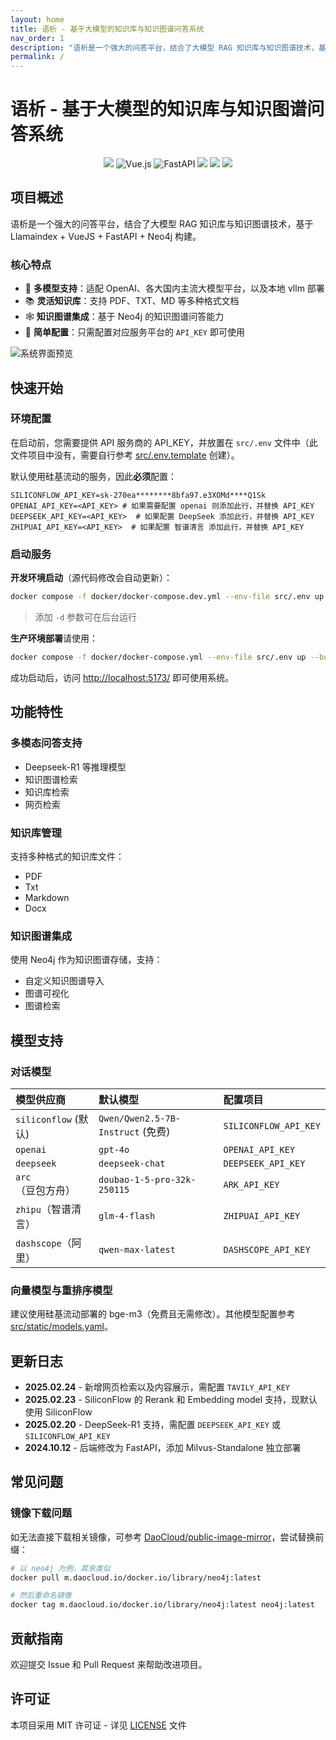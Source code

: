 ```yaml
---
layout: home
title: 语析 - 基于大模型的知识库与知识图谱问答系统
nav_order: 1
description: "语析是一个强大的问答平台，结合了大模型 RAG 知识库与知识图谱技术，基于 Llamaindex + VueJS + FastAPI + Neo4j 构建。"
permalink: /
---
```


# 语析 - 基于大模型的知识库与知识图谱问答系统

<div align="center">

![](https://img.shields.io/badge/Docker-2496ED?style=flat&logo=docker&logoColor=ffffff)
![Vue.js](https://img.shields.io/badge/vuejs-%2335495e.svg?style=flat&logo=vuedotjs&logoColor=%234FC08D)
![FastAPI](https://img.shields.io/badge/FastAPI-005571?style=flat&logo=fastapi)
![](https://img.shields.io/github/issues/xerrors/Yuxi-Know?color=F48D73)
![](https://img.shields.io/github/license/bitcookies/winrar-keygen.svg?logo=github)
![](https://img.shields.io/github/stars/xerrors/Yuxi-Know)

</div>

## 项目概述

语析是一个强大的问答平台，结合了大模型 RAG 知识库与知识图谱技术，基于 Llamaindex + VueJS + FastAPI + Neo4j 构建。

### 核心特点

- 🤖 **多模型支持**：适配 OpenAI、各大国内主流大模型平台，以及本地 vllm 部署
- 📚 **灵活知识库**：支持 PDF、TXT、MD 等多种格式文档
- 🕸️ **知识图谱集成**：基于 Neo4j 的知识图谱问答能力
- 🚀 **简单配置**：只需配置对应服务平台的 `API_KEY` 即可使用

![系统界面预览](https://github.com/user-attachments/assets/75010511-4ac5-4924-8268-fea9a589839c)

## 快速开始

### 环境配置

在启动前，您需要提供 API 服务商的 API_KEY，并放置在 `src/.env` 文件中（此文件项目中没有，需要自行参考 [src/.env.template](src/.env.template) 创建）。

默认使用硅基流动的服务，因此**必须**配置：

```env
SILICONFLOW_API_KEY=sk-270ea********8bfa97.e3XOMd****Q1Sk
OPENAI_API_KEY=<API_KEY> # 如果需要配置 openai 则添加此行，并替换 API_KEY
DEEPSEEK_API_KEY=<API_KEY>  # 如果配置 DeepSeek 添加此行，并替换 API_KEY
ZHIPUAI_API_KEY=<API_KEY>  # 如果配置 智谱清言 添加此行，并替换 API_KEY
```

### 启动服务

**开发环境启动**（源代码修改会自动更新）：

```bash
docker compose -f docker/docker-compose.dev.yml --env-file src/.env up --build
```

> 添加 `-d` 参数可在后台运行

**生产环境部署**请使用：

```bash
docker compose -f docker/docker-compose.yml --env-file src/.env up --build -d
```

成功启动后，访问 [http://localhost:5173/](http://localhost:5173/) 即可使用系统。

## 功能特性

### 多模态问答支持

- Deepseek-R1 等推理模型
- 知识图谱检索
- 知识库检索
- 网页检索

### 知识库管理

支持多种格式的知识库文件：
- PDF
- Txt
- Markdown
- Docx

### 知识图谱集成

使用 Neo4j 作为知识图谱存储，支持：
- 自定义知识图谱导入
- 图谱可视化
- 图谱检索

## 模型支持

### 对话模型

| 模型供应商             | 默认模型                            | 配置项目                                       |
| :--------------------- | :---------------------------------- | :--------------------------------------------- |
| `siliconflow` (默认) | `Qwen/Qwen2.5-7B-Instruct` (免费) | `SILICONFLOW_API_KEY`                        |
| `openai`             | `gpt-4o`                          | `OPENAI_API_KEY`                             |
| `deepseek`           | `deepseek-chat`                   | `DEEPSEEK_API_KEY`                           |
| `arc`（豆包方舟）    | `doubao-1-5-pro-32k-250115`       | `ARK_API_KEY`                                |
| `zhipu`（智谱清言）  | `glm-4-flash`                     | `ZHIPUAI_API_KEY`                            |
| `dashscope`（阿里）  | `qwen-max-latest`                 | `DASHSCOPE_API_KEY`                          |

### 向量模型与重排序模型

建议使用硅基流动部署的 bge-m3（免费且无需修改）。其他模型配置参考 [src/static/models.yaml](src/static/models.yaml)。

## 更新日志

- **2025.02.24** - 新增网页检索以及内容展示，需配置 `TAVILY_API_KEY`
- **2025.02.23** - SiliconFlow 的 Rerank 和 Embedding model 支持，现默认使用 SiliconFlow
- **2025.02.20** - DeepSeek-R1 支持，需配置 `DEEPSEEK_API_KEY` 或 `SILICONFLOW_API_KEY`
- **2024.10.12** - 后端修改为 FastAPI，添加 Milvus-Standalone 独立部署

## 常见问题

### 镜像下载问题

如无法直接下载相关镜像，可参考 [DaoCloud/public-image-mirror](https://github.com/DaoCloud/public-image-mirror?tab=readme-ov-file#%E5%BF%AB%E9%80%9F%E5%BC%80%E5%A7%8B)，尝试替换前缀：

```bash
# 以 neo4j 为例，其余类似
docker pull m.daocloud.io/docker.io/library/neo4j:latest

# 然后重命名镜像
docker tag m.daocloud.io/docker.io/library/neo4j:latest neo4j:latest
```

## 贡献指南

欢迎提交 Issue 和 Pull Request 来帮助改进项目。

## 许可证

本项目采用 MIT 许可证 - 详见 [LICENSE](LICENSE) 文件 